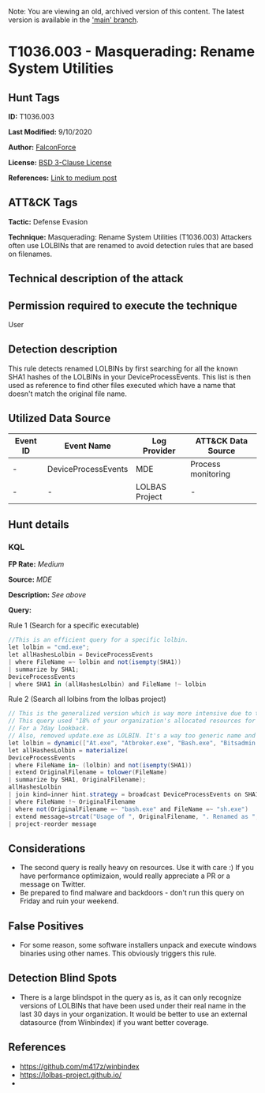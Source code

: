 Note: You are viewing an old, archived version of this content. The latest version is available in the ['main' branch](https://github.com/FalconForceTeam/FalconFriday/blob/main/0xFF-0015-Masquerading-Renamed-executables-of-interest-Win.md).

# T1036.003 - Masquerading: Rename System Utilities
## Hunt Tags
**ID:** T1036.003

**Last Modified:** 9/10/2020

**Author:** [FalconForce](https://falconforce.nl/)

**License:** [BSD 3-Clause License](https://github.com/FalconForceTeam/FalconFriday/blob/master/LICENSE)

**References:** [Link to medium post](https://medium.com/falconforce/falconfriday-evasive-lolbins-and-burning-the-cactustorch-0xff04-2d769c63328d?source=friends_link&sk=d8f99685d47297b1696a315f9bdeb4bb)

## ATT&CK Tags
**Tactic:** Defense Evasion

**Technique:** Masquerading: Rename System Utilities (T1036.003)
Attackers often use LOLBINs that are renamed to avoid detection rules that are based on filenames. 

## Technical description of the attack


## Permission required to execute the technique
User
## Detection description
This rule detects renamed LOLBINs by first searching for all the known SHA1 hashes of the LOLBINs in your DeviceProcessEvents. This list is then used as reference to find other files executed which have a name that doesn't match the original file name. 
## Utilized Data Source
| Event ID | Event Name | Log Provider | ATT&CK Data Source |
|---------|---------|----------|---------|
| - | DeviceProcessEvents | MDE | Process monitoring |
| - | - | LOLBAS Project | - |

## Hunt details
### KQL

**FP Rate:** *Medium*

**Source:** *MDE*

**Description:** *See above*

**Query:**

Rule 1 (Search for a specific executable)
```C#
//This is an efficient query for a specific lolbin.
let lolbin = "cmd.exe"; 
let allHashesLolbin = DeviceProcessEvents
| where FileName =~ lolbin and not(isempty(SHA1))
| summarize by SHA1;
DeviceProcessEvents
| where SHA1 in (allHashesLolbin) and FileName !~ lolbin
```
Rule 2 (Search all lolbins from the lolbas project)
```C#
// This is the generalized version which is way more intensive due to the join on 2 large sets.
// This query used "18% of your organization's allocated resources for the current 15 minutes".
// For a 7day lookback. 
// Also, removed update.exe as LOLBIN. It's a way too generic name and causes lot of noise. 
let lolbin = dynamic(["At.exe", "Atbroker.exe", "Bash.exe", "Bitsadmin.exe", "CertReq.exe", "Certutil.exe", "Cmd.exe", "Cmdkey.exe", "Cmstp.exe", "Control.exe", "Csc.exe", "Cscript.exe", "Desktopimgdownldr.exe", "Dfsvc.exe", "Diantz.exe", "Diskshadow.exe", "Dnscmd.exe", "Esentutl.exe", "Eventvwr.exe", "Expand.exe", "Extexport.exe", "Extrac32.exe", "Findstr.exe", "Forfiles.exe", "Ftp.exe", "GfxDownloadWrapper.exe", "Gpscript.exe", "Hh.exe", "Ie4uinit.exe", "Ieexec.exe", "Ilasm.exe", "Infdefaultinstall.exe", "Installutil.exe", "Jsc.exe", "Makecab.exe", "Mavinject.exe", "Microsoft.Workflow.Compiler.exe", "Mmc.exe", "MpCmdRun.exe", "Msbuild.exe", "Msconfig.exe", "Msdt.exe", "Mshta.exe", "Msiexec.exe", "Netsh.exe", "Odbcconf.exe", "Pcalua.exe", "Pcwrun.exe", "Pktmon.exe", "Presentationhost.exe", "Print.exe", "Psr.exe", "Rasautou.exe", "Reg.exe", "Regasm.exe", "Regedit.exe", "Regini.exe", "Register-cimprovider.exe", "Regsvcs.exe", "Regsvr32.exe", "Replace.exe", "Rpcping.exe", "Rundll32.exe", "Runonce.exe", "Runscripthelper.exe", "Sc.exe", "Schtasks.exe", "Scriptrunner.exe", "SyncAppvPublishingServer.exe", "Ttdinject.exe", "Tttracer.exe", "vbc.exe", "Verclsid.exe", "Wab.exe", "Wmic.exe", "Wscript.exe", "Wsreset.exe", "Xwizard.exe", "AgentExecutor.exe", "Appvlp.exe", "Bginfo.exe", "Cdb.exe", "csi.exe", "Devtoolslauncher.exe", "dnx.exe", "Dotnet.exe", "Dxcap.exe", "Excel.exe", "Mftrace.exe", "Msdeploy.exe", "msxsl.exe", "ntdsutil.exe", "Powerpnt.exe", "rcsi.exe", "Sqldumper.exe", "Sqlps.exe", "SQLToolsPS.exe", "Squirrel.exe", "te.exe", "Tracker.exe", "vsjitdebugger.exe", "Winword.exe", "Wsl.exe"]); 
let allHashesLolbin = materialize(
DeviceProcessEvents
| where FileName in~ (lolbin) and not(isempty(SHA1))
| extend OriginalFilename = tolower(FileName)
| summarize by SHA1, OriginalFilename);
allHashesLolbin
| join kind=inner hint.strategy = broadcast DeviceProcessEvents on SHA1
| where FileName !~ OriginalFilename
| where not(OriginalFilename =~ "bash.exe" and FileName =~ "sh.exe")
| extend message=strcat("Usage of ", OriginalFilename, ". Renamed as ", FileName)
| project-reorder message
```

## Considerations
*  The second query is really heavy on resources. Use it with care :) If you have performance optimizaion, would really appreciate a PR or a message on Twitter. 
*  Be prepared to find malware and backdoors - don't run this query on Friday and ruin your weekend. 

## False Positives
*  For some reason, some software installers unpack and execute windows binaries using other names. This obviously triggers this rule. 

## Detection Blind Spots
*  There is a large blindspot in the query as is, as it can only recognize versions of LOLBINs that have been used under their real name in the last 30 days in your organization. It would be better to use an external datasource (from Winbindex) if you want better coverage. 

## References
*  https://github.com/m417z/winbindex
*  https://lolbas-project.github.io/
*  








